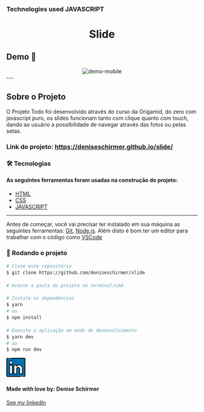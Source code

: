 ### Technologies used JAVASCRIPT

<h1 style="text-align: center; font-weight: bold;">Slide</h1>

## Demo 📸

<div align="center" >
   <img src=".github/slide.png" alt="demo-mobile" height="425">
</div>
 ---

## Sobre o Projeto
O Projeto Todo foi desenvolvido através do curso da Origamid, do zero com javascript puro, os slides funcionam tanto com clique quanto com touch, dando ao usuário a possibilidade de navegar através das fotos ou pelas setas.

### Link do projeto: https://deniseschirmer.github.io/slide/
### 🛠 Tecnologias
#### As seguintes ferramentas foram usadas na construção do projeto:

- [HTML](https://developer.mozilla.org/en-US/docs/Glossary/HTML5)
- [CSS](https://developer.mozilla.org/en-US/docs/Web/CSS)
- [JAVASCRIPT](https://developer.mozilla.org/pt-BR/docs/Web/JavaScript)


--- 
Antes de começar, você vai precisar ter instalado em sua máquina as seguintes ferramentas:
[Git](https://git-scm.com), [Node.js](https://nodejs.org/en/).
Além disto é bom ter um editor para trabalhar com o código como [VSCode](https://code.visualstudio.com/)

### 🎲 Rodando o projeto

```bash
# Clone este repositório
$ git clone https://github.com/deniseschirmer/slide

# Acesse a pasta do projeto no terminal/cmd

# Instale as dependências
$ yarn
# ou
$ npm install

# Execute a aplicação em modo de desenvolvimento
$ yarn dev
# ou
$ npm run dev
```



<a href="https://raw.githubusercontent.com/ARTHURPC03/Proffy-FullStack/master/github/linkedin.png">
<img src="https://raw.githubusercontent.com/ARTHURPC03/Proffy-FullStack/master/github/linkedin.png" alt="linkedin" height="50"></a>
<br />

#### Made with love by: Denise Schirmer
[See my linkedIn](https://www.linkedin.com/in/denise-s-lima-schirmer-9702661ba/)